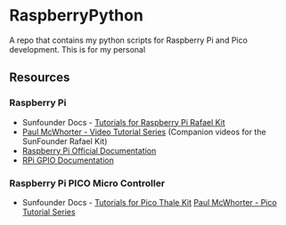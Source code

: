 # RaspberryPython
A repo that contains my python scripts for Raspberry Pi and Pico development. This is for my personal 

## Resources

### Raspberry Pi
- Sunfounder Docs - [Tutorials for Raspberry Pi Rafael Kit](https://docs.sunfounder.com/projects/raphael-kit/en/latest/) 
- [Paul McWhorter - Video Tutorial Series](https://www.youtube.com/watch?v=1WDagiA8fdU&list=PLGs0VKk2DiYxdMjCJmcP6jt4Yw6OHK85O&index=1) (Companion videos for the SunFounder Rafael Kit)
- [Raspberry Pi Official Documentation](https://www.raspberrypi.com/documentation/)
- [RPi GPIO Documentation](https://sourceforge.net/projects/raspberry-gpio-python/)

### Raspberry Pi PICO Micro Controller
- Sunfounder Docs - [Tutorials for Pico Thale Kit](https://docs.sunfounder.com/projects/pico-2w-kit/en/latest/)
[Paul McWhorter - Pico Tutorial Series](https://www.youtube.com/watch?v=SL4_oU9t8Ss&list=PLGs0VKk2DiYz8js1SJog21cDhkBqyAhC5)
